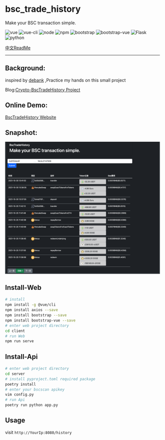# bsc_trade_history

Make your BSC transaction simple. 

![vue](https://img.shields.io/badge/vue-v2.6.14-blue)
![vue-cli](https://img.shields.io/badge/vue--cli-v4.5.14-blue)
![node](https://img.shields.io/badge/node-v14.18.1-blue)
![npm](https://img.shields.io/badge/npm--cli-v6.14.15-blue)
![bootstrap](https://img.shields.io/badge/bootstrap-v5.1.3-green)
![bootstrap-vue](https://img.shields.io/badge/bootstrap--vue-2.21.2-green)
![Flask](https://img.shields.io/badge/Flask-v2.0.2-orange)
![python](https://img.shields.io/badge/python-v3.7.10-orange)

[中文ReadMe](https://github.com/jerrychan807/bsc_trade_history/blob/main/READMEcn.md)

---

## Background:

inspired by [debank](https://debank.com/) ,Practice my hands on this small project

Blog:[Crypto-BscTradeHistory Project](https://jerrychan807.github.io/2021/7095.html)

## Online Demo:

[BscTradeHistory Website](https://bsc-trade-history.vercel.app/history)

## Snapshot:

![20211104132655](https://raw.githubusercontent.com/jerrychan807/imggg/master/image/20211104132655.png)

## Install-Web

```bash
# install
npm install -g @vue/cli
npm install axios --save
npm install bootstrap --save
npm install bootstrap-vue --save
# enter web project directory
cd client
# run Web
npm run serve
```

## Install-Api

```bash
# enter web project directory
cd server
# install pyproject.toml required package
poetry install
# enter your bscscan apikey
vim config.py
# run Api
poetry run python app.py
```

## Usage

visit `http://YourIp:8080/history`